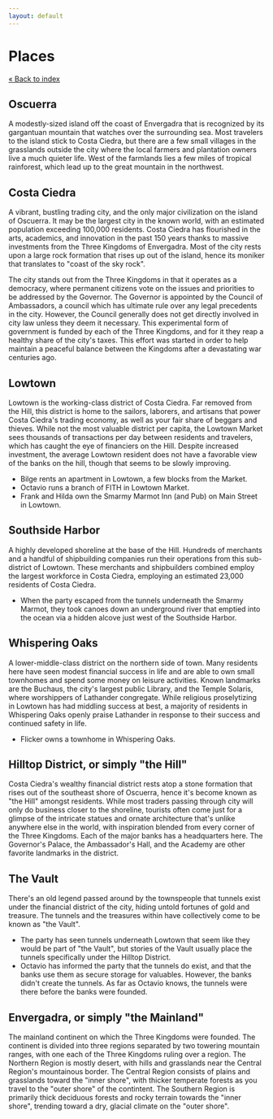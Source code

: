 ```yaml
---
layout: default
---
```

# Places

[« Back to index](/bnb)

## Oscuerra

A modestly-sized island off the coast of Envergadra that is recognized by its gargantuan mountain that watches over the surrounding sea. Most travelers to the island stick to Costa Ciedra, but there are a few small villages in the grasslands outside the city where the local farmers and plantation owners live a much quieter life. West of the farmlands lies a few miles of tropical rainforest, which lead up to the great mountain in the northwest.

## Costa Ciedra

A vibrant, bustling trading city, and the only major civilization on the island of Oscuerra. It may be the largest city in the known world, with an estimated population exceeding 100,000 residents. Costa Ciedra has flourished in the arts, academics, and innovation in the past 150 years thanks to massive investments from the Three Kingdoms of Envergadra. Most of the city rests upon a large rock formation that rises up out of the island, hence its moniker that translates to "coast of the sky rock".

The city stands out from the Three Kingdoms in that it operates as a democracy, where permanent citizens vote on the issues and priorities to be addressed by the Governor. The Governor is appointed by the Council of Ambassadors, a council which has ultimate rule over any legal precedents in the city. However, the Council generally does not get directly involved in city law unless they deem it necessary. This experimental form of government is funded by each of the Three Kingdoms, and for it they reap a healthy share of the city's taxes. This effort was started in order to help maintain a peaceful balance between the Kingdoms after a devastating war centuries ago.

## Lowtown

Lowtown is the working-class district of Costa Ciedra. Far removed from the Hill, this district is home to the sailors, laborers, and artisans that power Costa Ciedra's trading economy, as well as your fair share of beggars and thieves. While not the most valuable district per capita, the Lowtown Market sees thousands of transactions per day between residents and travelers, which has caught the eye of financiers on the Hill. Despite increased investment, the average Lowtown resident does not have a favorable view of the banks on the hill, though that seems to be slowly improving.

* Bilge rents an apartment in Lowtown, a few blocks from the Market.
* Octavio runs a branch of FITH in Lowtown Market.
* Frank and Hilda own the Smarmy Marmot Inn (and Pub) on Main Street in Lowtown.

## Southside Harbor

A highly developed shoreline at the base of the Hill. Hundreds of merchants and a handful of shipbuilding companies run their operations from this sub-district of Lowtown. These merchants and shipbuilders combined employ the largest workforce in Costa Ciedra, employing an estimated 23,000 residents of Costa Ciedra.

* When the party escaped from the tunnels underneath the Smarmy Marmot, they took canoes down an underground river that emptied into the ocean via a hidden alcove just west of the Southside Harbor.

## Whispering Oaks

A lower-middle-class district on the northern side of town. Many residents here have seen modest financial success in life and are able to own small townhomes and spend some money on leisure activities. Known landmarks are the Buchaus, the city's largest public Library, and the Temple Solaris, where worshippers of Lathander congregate. While religious proselytizing in Lowtown has had middling success at best, a majority of residents in Whispering Oaks openly praise Lathander in response to their success and continued safety in life.

* Flicker owns a townhome in Whispering Oaks.

## Hilltop District, or simply "the Hill"

Costa Ciedra's wealthy financial district rests atop a stone formation that rises out of the southeast shore of Oscuerra, hence it's become known as "the Hill" amongst residents. While most traders passing through city will only do business closer to the shoreline, tourists often come just for a glimpse of the intricate statues and ornate architecture that's unlike anywhere else in the world, with inspiration blended from every corner of the Three Kingdoms. Each of the major banks has a headquarters here. The Governor's Palace, the Ambassador's Hall, and the Academy are other favorite landmarks in the district.

## The Vault

There's an old legend passed around by the townspeople that tunnels exist under the financial district of the city, hiding untold fortunes of gold and treasure. The tunnels and the treasures within have collectively come to be known as "the Vault".

* The party has seen tunnels underneath Lowtown that seem like they would be part of "the Vault", but stories of the Vault usually place the tunnels specifically under the Hilltop District.
* Octavio has informed the party that the tunnels do exist, and that the banks use them as secure storage for valuables. However, the banks didn't create the tunnels. As far as Octavio knows, the tunnels were there before the banks were founded.

## Envergadra, or simply "the Mainland"

The mainland continent on which the Three Kingdoms were founded. The continent is divided into three regions separated by two towering mountain ranges, with one each of the Three Kingdoms ruling over a region. The Northern Region is mostly desert, with hills and grasslands near the Central Region's mountainous border. The Central Region consists of plains and grasslands toward the "inner shore", with thicker temperate forests as you travel to the "outer shore" of the contintent. The Southern Region is primarily thick deciduous forests and rocky terrain towards the "inner shore", trending toward a dry, glacial climate on the "outer shore".